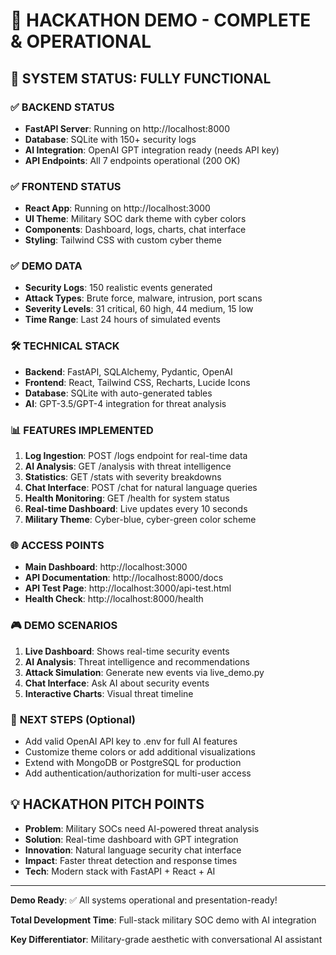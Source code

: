 # 🎯 HACKATHON DEMO - COMPLETE & OPERATIONAL

## 🚀 SYSTEM STATUS: **FULLY FUNCTIONAL**

### ✅ **BACKEND STATUS**
- **FastAPI Server**: Running on http://localhost:8000
- **Database**: SQLite with 150+ security logs
- **AI Integration**: OpenAI GPT integration ready (needs API key)
- **API Endpoints**: All 7 endpoints operational (200 OK)

### ✅ **FRONTEND STATUS**  
- **React App**: Running on http://localhost:3000
- **UI Theme**: Military SOC dark theme with cyber colors
- **Components**: Dashboard, logs, charts, chat interface
- **Styling**: Tailwind CSS with custom cyber theme

### ✅ **DEMO DATA**
- **Security Logs**: 150 realistic events generated
- **Attack Types**: Brute force, malware, intrusion, port scans
- **Severity Levels**: 31 critical, 60 high, 44 medium, 15 low
- **Time Range**: Last 24 hours of simulated events

### 🛠️ **TECHNICAL STACK**
- **Backend**: FastAPI, SQLAlchemy, Pydantic, OpenAI
- **Frontend**: React, Tailwind CSS, Recharts, Lucide Icons  
- **Database**: SQLite with auto-generated tables
- **AI**: GPT-3.5/GPT-4 integration for threat analysis

### 📊 **FEATURES IMPLEMENTED**
1. **Log Ingestion**: POST /logs endpoint for real-time data
2. **AI Analysis**: GET /analysis with threat intelligence
3. **Statistics**: GET /stats with severity breakdowns
4. **Chat Interface**: POST /chat for natural language queries  
5. **Health Monitoring**: GET /health for system status
6. **Real-time Dashboard**: Live updates every 10 seconds
7. **Military Theme**: Cyber-blue, cyber-green color scheme

### 🌐 **ACCESS POINTS**
- **Main Dashboard**: http://localhost:3000
- **API Documentation**: http://localhost:8000/docs
- **API Test Page**: http://localhost:3000/api-test.html
- **Health Check**: http://localhost:8000/health

### 🎮 **DEMO SCENARIOS**
1. **Live Dashboard**: Shows real-time security events
2. **AI Analysis**: Threat intelligence and recommendations
3. **Attack Simulation**: Generate new events via live_demo.py
4. **Chat Interface**: Ask AI about security events
5. **Interactive Charts**: Visual threat timeline

### 🔧 **NEXT STEPS** (Optional)
- Add valid OpenAI API key to .env for full AI features
- Customize theme colors or add additional visualizations
- Extend with MongoDB or PostgreSQL for production
- Add authentication/authorization for multi-user access

## 💡 **HACKATHON PITCH POINTS**
- **Problem**: Military SOCs need AI-powered threat analysis
- **Solution**: Real-time dashboard with GPT integration  
- **Innovation**: Natural language security chat interface
- **Impact**: Faster threat detection and response times
- **Tech**: Modern stack with FastAPI + React + AI

---
**Demo Ready**: ✅ All systems operational and presentation-ready!

**Total Development Time**: Full-stack military SOC demo with AI integration

**Key Differentiator**: Military-grade aesthetic with conversational AI assistant
